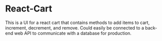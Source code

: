 # React-Cart
This is a UI for a react cart that contains methods to add items to cart, increment, decrement, and remove. 
Could easily be connected to a back-end web API to communicate with a database for production.
